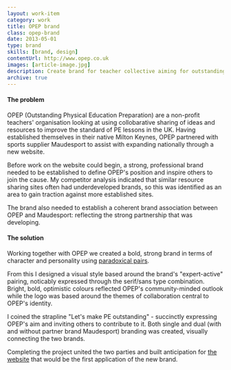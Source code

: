 ```yaml
---
layout: work-item
category: work
title: OPEP brand
class: opep-brand
date: 2013-05-01
type: brand
skills: [brand, design]
contentUrl: http://www.opep.co.uk
images: [article-image.jpg]
description: Create brand for teacher collective aiming for outstanding PE
archive: true
---
```


#### The problem

OPEP (Outstanding Physical Education Preparation) are a non-profit teachers' organisation looking at using collobarative sharing of ideas and resources to improve the standard of PE lessons in the UK. Having established themselves in their native Milton Keynes, OPEP partnered with sports supplier Maudesport to assist with expanding nationally through a new website.

<p class="p--pullquote" data-pullquote="a strong, professional brand needed to be established to define OPEP's position and inspire others to join the cause.">Before work on the website could begin, a strong, professional brand needed to be established to define OPEP's position and inspire others to join the cause. My competitor analysis indicated that similar resource sharing sites often had underdeveloped brands, so this was identified as an area to gain traction against more established sites.</p>

The brand also needed to establish a coherent brand association between OPEP and Maudesport: reflecting the strong partnership that was developing.

#### The solution

Working together with OPEP we created a bold, strong brand in terms of character and personality using [paradoxical pairs](http://www.jonhiggins.co.uk/words/brand-paradox.html).

From this I designed a visual style based around the brand's "expert-active" pairing, noticably expressed through the serif/sans type combination. Bright, bold, optimistic colours reflected OPEP's community-minded outlook while the logo was based around the themes of collaboration central to OPEP's identity.

I coined the strapline "Let's make PE outstanding" - succinctly expressing OPEP's aim and inviting others to contribute to it. Both single and dual (with and without partner brand Maudesport) branding was created, visually connecting the two brands.

Completing the project united the two parties and built anticipation for [the website](/work/opep-website/) that would be the first application of the new brand.
